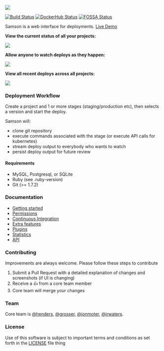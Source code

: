 ![](https://github.com/zendesk/samson/raw/master/app/assets/images/logo_light.png)

[![Build Status](https://travis-ci.org/zendesk/samson.svg?branch=master)](https://travis-ci.org/zendesk/samson)
[![DockerHub Status](https://img.shields.io/docker/stars/zendesk/samson.svg)](https://hub.docker.com/r/zendesk/samson)
[![FOSSA Status](https://app.fossa.io/api/projects/custom%2B4071%2Fgit%40github.com%3Azendesk%2Fsamson.git.svg?type=shield)](https://app.fossa.io/projects/custom%2B4071%2Fgit%40github.com%3Azendesk%2Fsamson.git?ref=badge_shield)

Samson is a web interface for deployments. [Live Demo](https://samson-demo.herokuapp.com)

**View the current status of all your projects:**

![](http://f.cl.ly/items/3n0f0m3j2Q242Y1k311O/Samson.png)

**Allow anyone to watch deploys as they happen:**

![](http://cl.ly/image/1m0Q1k2r1M32/Master_deploy__succeeded_.png)

**View all recent deploys across all projects:**

![](http://cl.ly/image/270l1e3s2e1p/Samson.png)

### Deployment Workflow

Create a project and 1 or more stages (staging/production etc),
then selects a version and start the deploy.

Samson will:
 - clone git repository
 - execute commands associated with the stage (or execute API calls for kubernetes)
 - stream deploy output to everybody who wants to watch
 - persist deploy output for future review

#### Requirements

* MySQL, Postgresql, or SQLite
* Ruby (see .ruby-version)
* Git (>= 1.7.2)

### Documentation

* [Getting started](/docs/setup.md)
* [Permissions](/docs/permissions.md)
* [Continuous Integration](/docs/ci.md)
* [Extra features](/docs/extra_features.md)
* [Plugins](/docs/plugins.md)
* [Statistics](/docs/stats.md)
* [API](/docs/api.md)

### Contributing

Improvements are always welcome. Please follow these steps to contribute

1. Submit a Pull Request with a detailed explanation of changes and screenshots (if UI is changing)
1. Receive a :+1: from a core team member
1. Core team will merge your changes

### Team

Core team is [@henders](https://github.com/henders), [@grosser](https://github.com/grosser), [@jonmoter](https://github.com/jonmoter), [@irwaters](https://github.com/irwaters).

### License

Use of this software is subject to important terms and conditions as set forth in the [LICENSE](LICENSE) file
thing
